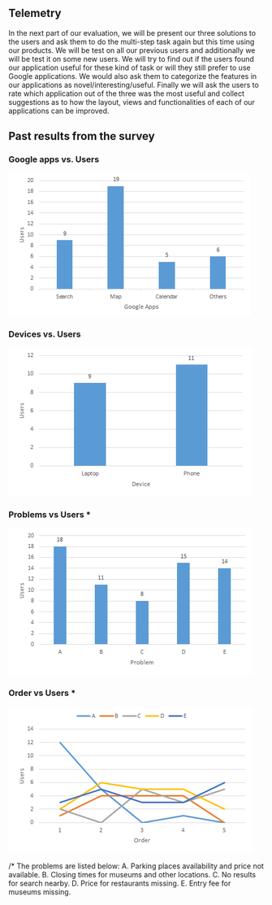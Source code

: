 ## Telemetry

In the next part of our evaluation, we will be present our three solutions to the users and ask them to do the multi-step task again but this time using our products. We will be test on all our previous users and additionally we will be test it on some new users. We will try to find out if the users found our application useful for these kind of task or will they still prefer to use Google applications. We would also ask them to categorize the features in our applications as novel/interesting/useful. Finally we will ask the users to rate which application out of the three was the most useful and collect suggestions as to how the layout, views and functionalities of each of our applications can be improved.

## Past results from the survey

### Google apps vs. Users
![alt tag](https://github.com/arnabsaha1011/mypackse/blob/master/Telemetry/Charts/googleAppsVsUsers.png)
</br>
### Devices vs. Users
![alt tag](https://github.com/arnabsaha1011/mypackse/blob/master/Telemetry/Charts/deviceVsUsers.png)
</br>
### Problems vs Users *
![alt tag](https://github.com/arnabsaha1011/mypackse/blob/master/Telemetry/Charts/problemVsUsers.png)
</br>
### Order vs Users *
![alt tag](https://github.com/arnabsaha1011/mypackse/blob/master/Telemetry/Charts/OrderVsUsers.png)
</br>

/* The problems are listed below:
A. Parking places availability and price not available.
B. Closing times for museums and other locations.
C. No results for search nearby.
D. Price for restaurants missing.
E. Entry fee for museums missing.